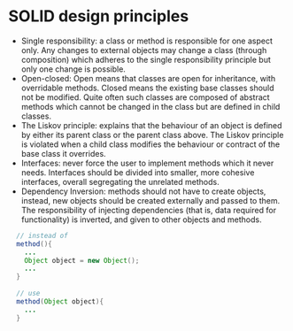 # SOLID design principles #

+ Single responsibility: a class or method is responsible for one aspect only. Any changes to external objects may change a class (through composition) which adheres to the single responsibility principle but only one change is possible.
+ Open-closed: Open means that classes are open for inheritance, with overridable methods. Closed means the existing base classes should not be modified. Quite often such classes are composed of abstract methods which cannot be changed in the class but are defined in child classes.
+ The Liskov principle: explains that the behaviour of an object is defined by either its parent class or the parent class above. The Liskov principle is violated when a child class modifies the behaviour or contract of the base class it overrides.
+ Interfaces: never force the user to implement methods which it never needs. Interfaces should be divided into smaller, more cohesive interfaces, overall segregating the unrelated methods.
+ Dependency Inversion: methods should not have to create objects, instead, new objects should be created externally and passed to them. The responsibility of injecting dependencies (that is, data required for functionality) is inverted, and given to other objects and methods.
```java
  // instead of 
  method(){
    ... 
    Object object = new Object();
    ...
  } 
  
  // use 
  method(Object object){
    ...
  }
```
